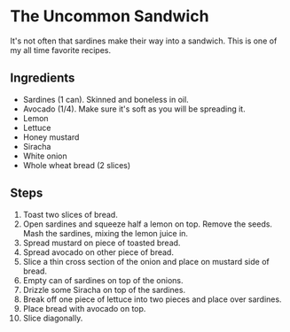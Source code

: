 # The Uncommon Sandwich

It's not often that sardines make their way into a sandwich. This is one of my
all time favorite recipes.

## Ingredients

* Sardines (1 can). Skinned and boneless in oil.
* Avocado (1/4). Make sure it's soft as you will be spreading it.
* Lemon
* Lettuce
* Honey mustard
* Siracha
* White onion
* Whole wheat bread (2 slices)

## Steps

1.  Toast two slices of bread.
2.  Open sardines and squeeze half a lemon on top. Remove the seeds. Mash the
    sardines, mixing the lemon juice in.
3.  Spread mustard on piece of toasted bread.
4.  Spread avocado on other piece of bread.
5.  Slice a thin cross section of the onion and place on mustard side of bread.
6.  Empty can of sardines on top of the onions.
7.  Drizzle some Siracha on top of the sardines.
8.  Break off one piece of lettuce into two pieces and place over sardines.
9.  Place bread with avocado on top.
10. Slice diagonally.
